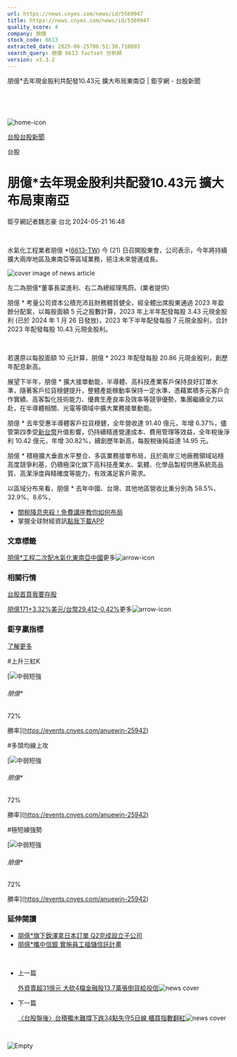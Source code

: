 ```yaml
---
url: https://news.cnyes.com/news/id/5569947
title: https://news.cnyes.com/news/id/5569947
quality_score: 4
company: 朋億
stock_code: 6613
extracted_date: 2025-06-25T06:51:30.710093
search_query: 朋億 6613 factset 分析師
version: v3.3.2
---
```


朋億\*去年現金股利共配發10.43元 擴大布局東南亞 | 鉅亨網 - 台股新聞

‌

‌

![home-icon](/assets/icons/breadCrumb/symbol-icon-home.svg)

[台股](/news/cat/tw_stock)[台股新聞](/news/cat/tw_stock_news)

台股

# 朋億\*去年現金股利共配發10.43元 擴大布局東南亞

鉅亨網記者魏志豪 台北 2024-05-21 16:48

‌

水氣化工程業者朋億 \*([6613-TW](https://www.cnyes.com/twstock/6613)) 今 (21) 日召開股東會，公司表示，今年將持續擴大兩岸地區及東南亞等區域業務，挹注未來營運成長。

![cover image of news article](/_next/image?url=https%3A%2F%2Fcimg.cnyes.cool%2Fprod%2Fnews%2F5569947%2Fl%2F808b4a8374aa41e109dacdd51359ef1f.jpg&w=3840&q=75)

左二為朋億\*董事長梁進利、右二為總經理馬蔚。(業者提供)

朋億 \* 考量公司資本公積充沛且財務體質健全，經全體出席股東通過 2023 年盈餘分配案，以每股面額 5 元之股數計算，2023 年上半年配發每股 3.43 元現金股利 (已於 2024 年 1 月 26 日發放)，2023 年下半年配發每股 7 元現金股利，合計 2023 年配發每股 10.43 元現金股利。

‌

若還原以每股面額 10 元計算，朋億 \* 2023 年配發每股 20.86 元現金股利，創歷年配息新高。

展望下半年，朋億 \* 擴大接單動能，半導體、高科技產業客戶保持良好訂單水準，隨著客戶拉貨穩健提升，整體產能稼動率保持一定水準，憑藉累積多元客戶合作實績、高客製化技術能力、優異生產良率及效率等競爭優勢，集團繼續全力以赴，在半導體相關、光電等領域中擴大業務接單動能。

朋億 \* 去年受惠半導體客戶拉貨穩健，全年營收達 91.40 億元，年增 6.37%，儘管第四季受[新台幣](https://invest.cnyes.com/forex/detail/usdtwd)升值影響，仍持續精進營運成本、費用管理等效益，全年稅後淨利 10.42 億元，年增 30.82%，續創歷年新高，每股稅後純益達 14.95 元。

朋億 \* 積極擴大垂直水平整合、多區業務接單布局，且於兩岸三地廠務領域站穩高度競爭利基，仍積極深化旗下高科技產業水、氣體、化學品製程供應系統高品質、高潔淨度與精確度等能力，有效滿足客戶需求。

以區域分布來看，朋億 \* 去年中國、台灣、其他地區營收比重分別為 58.5%、32.9%、8.6%，

* [關稅降息夾殺！免費講座教你如何布局](https://www.rsc.com.tw/Cnyes_RSC/SeminarBooking2025InvestmentOutlook.aspx?utm_source=anue&utm_medium=usstocks_end)
* 掌握全球財經資訊[點我下載APP](http://www.cnyes.com/app/?utm_source=mweb&utm_medium=HamMenuBanner&utm_campaign=fixed&utm_content=entr)

### 文章標籤

[朋億\*](https://news.cnyes.com/tag/朋億* "朋億*")[工程](https://news.cnyes.com/tag/工程 "工程")[二次配](https://news.cnyes.com/tag/二次配 "二次配")[水氣化](https://news.cnyes.com/tag/水氣化 "水氣化")[東南亞](https://news.cnyes.com/tag/東南亞 "東南亞")[中國](https://news.cnyes.com/tag/中國 "中國")更多![arrow-icon](/assets/icons/arrows/arrow-down.svg)

### 相關行情

[台股首頁](https://www.cnyes.com/twstock)[我要存股](https://supr.link/8OHaU)

[朋億171+3.32%](https://www.cnyes.com/twstock/6613)[美元/台幣29.412-0.42%](https://invest.cnyes.com/forex/detail/USDTWD)更多![arrow-icon](/assets/icons/arrows/arrow-down.svg)

### 鉅亨贏指標

[了解更多](https://events.cnyes.com/anuewin-25942)

#上升三紅K

[![中弱短強](/assets/icons/win-indicator/short-to-long.svg)

###### 朋億\*

72%

勝率](https://events.cnyes.com/anuewin-25942)

#多頭均線上攻

[![中弱短強](/assets/icons/win-indicator/short-to-long.svg)

###### 朋億\*

72%

勝率](https://events.cnyes.com/anuewin-25942)

#極短線強勢

[![中弱短強](/assets/icons/win-indicator/short-to-long.svg)

###### 朋億\*

72%

勝率](https://events.cnyes.com/anuewin-25942)

### 延伸閱讀

* [朋億\*旗下銳澤拿日本訂單 Q2完成設立子公司](/news/id/5499177)
* [朋億\*攜中信銀 實施員工福儲信託計畫](/news/id/5560305)

‌

* 上一篇

  [外資賣超31億元 大砍4檔金融股13.7萬張倒貨給投信](/news/id/5570222)![news cover](https://cimg.cnyes.cool/prod/news/5570222/m/e9c95483197f42dae0a5a81622a5128a.jpg)
* 下一篇

  [〈台股盤後〉台積獨木難撐下跌34點失守5日線 櫃買指數翻紅](/news/id/5569755)![news cover](https://cimg.cnyes.cool/prod/news/5569755/m/d476de3dc846e43e7a136eb777a2e10c.jpg)

‌

![Empty](/assets/icons/skeleton/empty-image.svg)

‌